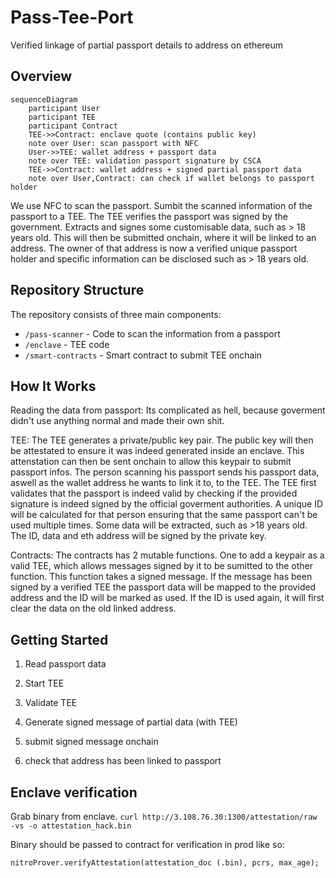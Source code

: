# Pass-Tee-Port

Verified linkage of partial passport details to address on ethereum

## Overview

```mermaid
sequenceDiagram
    participant User
    participant TEE
    participant Contract
    TEE->>Contract: enclave quote (contains public key)
    note over User: scan passport with NFC
    User->>TEE: wallet address + passport data
    note over TEE: validation passport signature by CSCA
    TEE->>Contract: wallet address + signed partial passport data 
    note over User,Contract: can check if wallet belongs to passport holder
```

We use NFC to scan the passport. 
Sumbit the scanned information of the passport to a TEE.
The TEE verifies the passport was signed by the government.
Extracts and signes some customisable data, such as > 18 years old.
This will then be submitted onchain, where it will be linked to an address.
The owner of that address is now a verified unique passport holder and specific information can be disclosed such as > 18 years old.

## Repository Structure

The repository consists of three main components:

- `/pass-scanner` - Code to scan the information from a passport
- `/enclave` - TEE code
- `/smart-contracts` - Smart contract to submit TEE onchain

## How It Works

Reading the data from passport:
Its complicated as hell, because goverment didn't use anything normal and made their own shit.

TEE:
The TEE generates a private/public key pair. The public key will then be attestated to ensure it was indeed generated inside an enclave. This attenstation can then be sent onchain to allow this keypair to submit passport infos.
The person scanning his passport sends his passport data, aswell as the wallet address he wants to link it to, to the TEE. The TEE first validates that the passport is indeed valid by checking if the provided signature is indeed signed by the official goverment authorities.
A unique ID will be calculated for that person ensuring that the same passport can't be used multiple times. Some data will be extracted, such as >18 years old.
The ID, data and eth address will be signed by the private key.

Contracts:
The contracts has 2 mutable functions. 
One to add a keypair as a valid TEE, which allows messages signed by it to be sumitted to the other function.
This function takes a signed message. If the message has been signed by a verified TEE the passport data will be mapped to the provided address and the ID will be marked as used.
If the ID is used again, it will first clear the data on the old linked address.

## Getting Started

1. Read passport data 

2. Start TEE

3. Validate TEE

4. Generate signed message of partial data (with TEE)

5. submit signed message onchain

6. check that address has been linked to passport

## Enclave verification

Grab binary from enclave. 
`curl http://3.108.76.30:1300/attestation/raw -vs -o attestation_hack.bin`

Binary should be passed to contract for verification in prod like so:

`nitroProver.verifyAttestation(attestation_doc (.bin), pcrs, max_age);`

